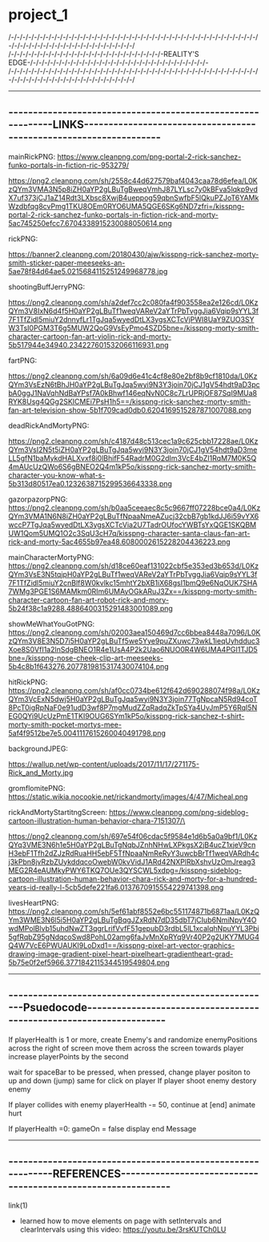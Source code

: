 # project_1
/-/-/-/-/-/-/-/-/-/-/-/-/-/-/-/-/-/-/-/-/-/-/-/-/-/-/-/-/-/-/-/-/-/-/-/-/-/-/-/-/-/-/-/-/-/-/-/-/-/-/-/-/-/-/-/-/-/-/-/-/-/-/-/-/-/
/-/-/-/-/-/-/-/-/-/-/-/-/-/-/-/-/-/-/-/-/-/-/-/-/-/-/-REALITY'S EDGE-/-/-/-/-/-/-/-/-/-/-/-/-/-/-/-/-/-/-/-/-/-/-/-/-/-/-/-/-/-/-/-
/-/-/-/-/-/-/-/-/-/-/-/-/-/-/-/-/-/-/-/-/-/-/-/-/-/-/-/-/-/-/-/-/-/-/-/-/-/-/-/-/-/-/-/-/-/-/-/-/-/-/-/-/-/-/-/-/-/-/-/-/-/-/-/-/-/

-----------------------------------------------------------------------------------------------------------------------------------
------------------------------------------------------------LINKS------------------------------------------------------------------
-----------------------------------------------------------------------------------------------------------------------------------

mainRickPNG: https://www.cleanpng.com/png-portal-2-rick-sanchez-funko-portals-in-fiction-ric-953279/

https://png2.cleanpng.com/sh/2558c44d627579baf4043caa78d6efea/L0KzQYm3VMA3N5p8iZH0aYP2gLBuTgBweqVmhJ87LYLsc7y0kBFva5lqkp9vdX7uf373jCJ1aZ14Rdt3LXbsc8XwjB4ueppog59qbnSwfbF5lQkuPZJoT6YAMkWzdbfqg8cvPmg1TKU8OEm0RYO6UMA5QGE6SKg6ND7zfri=/kisspng-portal-2-rick-sanchez-funko-portals-in-fiction-rick-and-morty-5ac745250efcc7.6704338915230088050614.png

rickPNG:

https://banner2.cleanpng.com/20180430/ajw/kisspng-rick-sanchez-morty-smith-sticker-paper-meeseeks-an-5ae78f84d64ae5.0215684115251249968778.jpg 

shootingBuffJerryPNG: 

https://png2.cleanpng.com/sh/a2def7cc2c080fa4f903558ea2e126cd/L0KzQYm3V8IxN6d4f5H0aYP2gLBuTf1weqVAReV2aYTrPbTvggJia6Vqip9sYYL3f7F1TfZidl5miuY2dnnyfLr1TgJqa5wyedDtLX3ygsXCTcVjPWI8UaY9ZUO3SYW3TsI0PGM3T6g5MUW2QoG9VsEyPmo4SZD5bne=/kisspng-morty-smith-character-cartoon-fan-art-violin-rick-and-morty-5b517944e34940.234227601532066116931.png

fartPNG:

https://png2.cleanpng.com/sh/6a09d6e41c4cf8e80e2bf8b9cf1810da/L0KzQYm3VsEzN6tBhJH0aYP2gLBuTgJqa5wyi9N3Y3join70jCJ1gV54hdt9aD3pcbA0ggJ1NaVqhNdBaYPsf7A0kBhwf146eqNvN0C8c7LrUPRjOF87SqI9MUa8RYK8Usg4QGg2SKICMEi7PsH1h5==/kisspng-rick-sanchez-morty-smith-fan-art-television-show-5b1f709cad0db0.6204169515287871007088.png

deadRickAndMortyPNG:

https://png2.cleanpng.com/sh/c4187d48c513cec1a9c625cbb17228ae/L0KzQYm3VsI2N5t5iZH0aYP2gLBuTgJqa5wyi9N3Y3join70jCJ1gV54hdt9aD3meLL5gfN1baMykdHALXvxf8i0lBhifF54RadrM0G2dIm3VcE4bZI1RqM7M0K5Q4mAUcUzQWo6S6gBNEO2Q4m1kP5o/kisspng-rick-sanchez-morty-smith-character-you-know-what-s-5b313d80517ea0.1232638715299536643338.png

gazorpazorpPNG:
https://png2.cleanpng.com/sh/b0aa5ceeaec8c5c9667ff07228bce0a4/L0KzQYm3VMA1N6N8iZH0aYP2gLBuTfNpaaNmeAZucj32cbB7gb1kdJJ6i59vYX6wccP7TgJqa5wyedDtLX3ygsXCTcVia2U7TadrOUfocYWBTsYxQGE1SKQBMUW1Qom5UMQ1O2c3SqU3cH7q/kisspng-character-santa-claus-fan-art-rick-and-morty-5ac4655b97ea48.6080002615228204436223.png


mainCharacterMortyPNG:
https://png2.cleanpng.com/sh/d18ce60eaf131022cbf5e353ed3b653d/L0KzQYm3VsE3N5tqjpH0aYP2gLBuTf1weqVAReV2aYTrPbTvggJia6Vqip9sYYL3f7F1TfZidl5miuY2cnBlf8W0kvlkc15mhtY2bXB1iX68gsI1bmQ9e6NqOUK7SHA7WMg3PGE1S6MAMkm0RIm6UMAyOGkARuJ3Zx==/kisspng-morty-smith-character-cartoon-fan-art-robot-rick-and-mory-5b24f38c1a9288.4886400315291483001089.png


showMeWhatYouGotPNG:
https://png2.cleanpng.com/sh/02003aea150469d7cc6bbea8448a7096/L0KzQYm3V8E3N5D7i5H0aYP2gLBuTf5we5Yye9puZXuwc73wkL1ieqUyhdduc3Xoe8S0VfI1a2lnSdgBNEO1R4e1UsA4P2k2Uao6NUO0R4W6UMA4PGI1TJD5bne=/kisspng-nose-cheek-clip-art-meeseeks-5b4c8b1f643276.2077819815317430074104.png

hitRickPNG:
https://png2.cleanpng.com/sh/af0cc0734be612f642d690288074f98a/L0KzQYm3VcExN5dwj5H0aYP2gLBuTgJqa5wyi9N3Y3join77TgNpcaN5Rd94coT8PcT0igRpNaF0e91udD3wf8P7mgMudZZqRadqZkTpSYa4UvJmP5Y6RqI5NEG0QYi9UcUzPmE1TKI9OUG6SYm1kP5o/kisspng-rick-sanchez-t-shirt-morty-smith-pocket-mortys-mee-5af4f9512be7e5.0041117615260040491798.png

backgroundJPEG:

https://wallup.net/wp-content/uploads/2017/11/17/271175-Rick_and_Morty.jpg

gromflomitePNG:
https://static.wikia.nocookie.net/rickandmorty/images/4/47/Micheal.png

rickAndMortyStartitngScreen: https://www.cleanpng.com/png-sideblog-cartoon-illustration-human-behavior-chara-7151307/\

https://png2.cleanpng.com/sh/697e54f06cdac5f9584e1d6b5a0a9bf1/L0KzQYq3VME3N6h1e5H0aYP2gLBuTgNqbJZnhNHwLXPkgsX2jB4ucZ1xjeV9cnH3ebF1Tfh2dZJzRdRuaHH5ebF5TfNpaaNmReRyY3uwcbBrTf1weqVARdh4cj3kPbn8jvRzbZUykddqcoOwebW0kvVidJ1ARd42NXPlRbXshvUzOmJreag3MEG2R4eAUMkyPWY6TKQ7OUe3QYSCWL5xdpg=/kisspng-sideblog-cartoon-illustration-human-behavior-chara-rick-and-morty-for-a-hundred-years-id-really-l-5cb5defe221fa6.0137670915554229741398.png

livesHeartPNG:
https://png2.cleanpng.com/sh/5ef61abf8552e6bc551174871b6871aa/L0KzQYm3WME3N6l5i5H0aYP2gLBuTgBqgJZxRdN7dD35dbT7jCIub6NmiNpyY4OwdMPolBlvb15uhdNwZT3qgrLrifVvfF51gepubD3rdbL5lL1xcalqhNpuYYL3Pbj5gfRqbZ95gNdqcoSwd8PohL02amg6faJvMnXpRYq9Vr40P2g2UKY7MUG4Q4W7VcE6PWUAUKI9LoDxd1==/kisspng-pixel-art-vector-graphics-drawing-image-gradient-pixel-heart-pixelheart-gradientheart-grad-5b75e0f2ef5966.3771842115344519549804.png

-----------------------------------------------------------------------------------------------------------------------------------
------------------------------------------------------Psuedocode-------------------------------------------------------------------
-----------------------------------------------------------------------------------------------------------------------------------

 If playerHealth is 1 or more,
    create Enemy's and randomize enemyPositions across the right of screen
    move them across the screen towards player
    increase playerPoints by the second

wait for spaceBar to be pressed, when pressed, change player positon to up and down (jump)
same for click on player
If player shoot enemy
    destory enemy

If player collides with enemy playerHealth -= 50, continue at [end]
animate hurt

If playerHealth =0: gameOn = false
    display end Message


-----------------------------------------------------------------------------------------------------------------------------------
------------------------------------------------------------REFERENCES-------------------------------------------------------------
-----------------------------------------------------------------------------------------------------------------------------------
link(1)
  - learned how to move elements on page with setIntervals and clearIntervals using this video:
        https://youtu.be/3rsKUTCh0LU